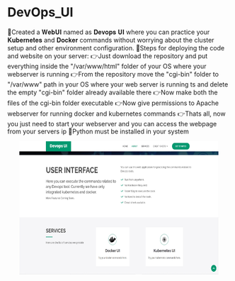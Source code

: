# DevOps_UI
📌Created a  𝐖𝐞𝐛𝐔𝐈 named as 𝐃𝐞𝐯𝐨𝐩𝐬 𝐔𝐈 where you can practice your 𝐊𝐮𝐛𝐞𝐫𝐧𝐞𝐭𝐞𝐬 and 𝐃𝐨𝐜𝐤𝐞𝐫 commands without worrying about the cluster setup and other environment configuration.
📌Steps for deploying the code and website on your server:
👉Just download the repository and put everything inside the "/var/www/html" folder of your OS where your webserver is running
👉From the repository move the "cgi-bin" folder to "/var/www" path in your OS where your web server is running ts and delete the empty "cgi-bin" folder already available there
👉Now make both the files of the cgi-bin folder executable
👉Now give permissions to Apache webserver for running docker and kubernetes commands
👉Thats all, now you just need to start your webserver and you can access the webpage from your servers ip
📌Python must be installed in your system

<p align="center">
<img src="devops.jpg" width="450" height="300" title="hover text"> 
</p>
